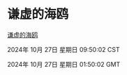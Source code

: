 # 谦虚的海鸥
[谦虚的海鸥](http://219.139.197.74:56308/qxdho/course/base/hotlink/index.php)

2024年 10月 27日 星期日 09:50:02 CST

2024年 10月 27日 星期日 01:50:02 GMT
